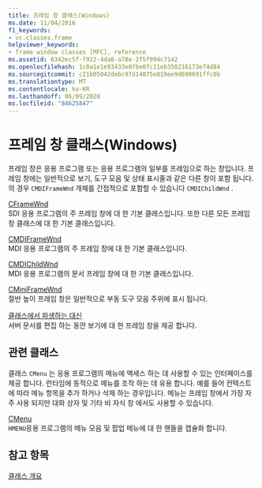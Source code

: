 ```yaml
---
title: 프레임 창 클래스(Windows)
ms.date: 11/04/2016
f1_keywords:
- vc.classes.frame
helpviewer_keywords:
- frame window classes [MFC], reference
ms.assetid: 6342ec5f-f922-4da8-a78e-2f5f994c7142
ms.openlocfilehash: 1c0a1e1e93433e0fbe07c11eb350216173e74d84
ms.sourcegitcommit: c21b05042debc97d14875e019ee9d698691ffc0b
ms.translationtype: MT
ms.contentlocale: ko-KR
ms.lasthandoff: 06/09/2020
ms.locfileid: "84625847"
---
```

# <a name="frame-window-classes-windows"></a>프레임 창 클래스(Windows)

프레임 창은 응용 프로그램 또는 응용 프로그램의 일부를 프레임으로 하는 창입니다. 프레임 창에는 일반적으로 보기, 도구 모음 및 상태 표시줄과 같은 다른 창이 포함 됩니다. 의 경우 `CMDIFrameWnd` 개체를 간접적으로 포함할 수 있습니다 `CMDIChildWnd` .

[CFrameWnd](reference/cframewnd-class.md)<br/>
SDI 응용 프로그램의 주 프레임 창에 대 한 기본 클래스입니다. 또한 다른 모든 프레임 창 클래스에 대 한 기본 클래스입니다.

[CMDIFrameWnd](reference/cmdiframewnd-class.md)<br/>
MDI 응용 프로그램의 주 프레임 창에 대 한 기본 클래스입니다.

[CMDIChildWnd](reference/cmdichildwnd-class.md)<br/>
MDI 응용 프로그램의 문서 프레임 창에 대 한 기본 클래스입니다.

[CMiniFrameWnd](reference/cminiframewnd-class.md)<br/>
절반 높이 프레임 창은 일반적으로 부동 도구 모음 주위에 표시 됩니다.

[클래스에서 파생하는 대신](reference/coleipframewnd-class.md)<br/>
서버 문서를 편집 하는 동안 보기에 대 한 프레임 창을 제공 합니다.

## <a name="related-class"></a>관련 클래스

클래스 `CMenu` 는 응용 프로그램의 메뉴에 액세스 하는 데 사용할 수 있는 인터페이스를 제공 합니다. 런타임에 동적으로 메뉴를 조작 하는 데 유용 합니다. 예를 들어 컨텍스트에 따라 메뉴 항목을 추가 하거나 삭제 하는 경우입니다. 메뉴는 프레임 창에서 가장 자주 사용 되지만 대화 상자 및 기타 비 자식 창 에서도 사용할 수 있습니다.

[CMenu](reference/cmenu-class.md)<br/>
`HMENU`응용 프로그램의 메뉴 모음 및 팝업 메뉴에 대 한 핸들을 캡슐화 합니다.

## <a name="see-also"></a>참고 항목

[클래스 개요](class-library-overview.md)
